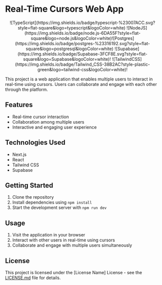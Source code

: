 # Real-Time Cursors Web App
<div align="center">
![TypeScript](https://img.shields.io/badge/typescript-%23007ACC.svg?style=flat-square&logo=typescript&logoColor=white) ![NodeJS](https://img.shields.io/badge/node.js-6DA55F?style=flat-square&logo=node.js&logoColor=white)![Postgres](https://img.shields.io/badge/postgres-%23316192.svg?style=flat-square&logo=postgresql&logoColor=white) ![Supabase](https://img.shields.io/badge/Supabase-3FCF8E.svg?style=flat-square&logo=Supabase&logoColor=white)!
![TailwindCSS](https://img.shields.io/badge/Tailwind_CSS-38B2AC?style-plastic-green&logo=tailwind-css&logoColor=white)!
</div>

This project is a web application that enables multiple users to interact in real-time using cursors. Users can collaborate and engage with each other through the platform.

## Features

- Real-time cursor interaction
- Collaboration among multiple users
- Interactive and engaging user experience

## Technologies Used

- Next.js
- React
- Tailwind CSS
- Supabase

## Getting Started

1. Clone the repository
2. Install dependencies using `npm install`
3. Start the development server with `npm run dev`

## Usage

1. Visit the application in your browser
2. Interact with other users in real-time using cursors
3. Collaborate and engage with multiple users simultaneously

## License

This project is licensed under the [License Name] License - see the [LICENSE.md](./LICENSE.md) file for details.
